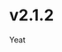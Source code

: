 <meta name="description" content="Mark's meme ruleset. It's just &quot;Yeat&quot;" />
<meta name="author" content="Mark">


# v2.1.2

Yeat